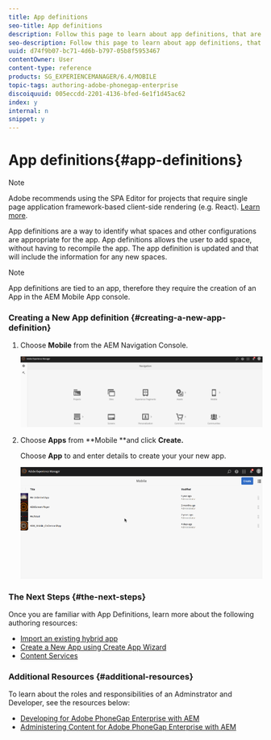 ```yaml
---
title: App definitions
seo-title: App definitions
description: Follow this page to learn about app definitions, that are a way to identify what spaces and other configurations are appropriate for the app. App definitions allows the user to add space, without having to recompile the app. 
seo-description: Follow this page to learn about app definitions, that are a way to identify what spaces and other configurations are appropriate for the app. App definitions allows the user to add space, without having to recompile the app. 
uuid: d74f9b07-bc71-4d6b-b797-05b8f5953467
contentOwner: User
content-type: reference
products: SG_EXPERIENCEMANAGER/6.4/MOBILE
topic-tags: authoring-adobe-phonegap-enterprise
discoiquuid: 005eccdd-2201-4136-bfed-6e1f1d45ac62
index: y
internal: n
snippet: y
---
```


# App definitions{#app-definitions}

>[!NOTE]
>
>Adobe recommends using the SPA Editor for projects that require single page application framework-based client-side rendering (e.g. React). [Learn more](../../sites/developing/using/spa-overview.md).

App definitions are a way to identify what spaces and other configurations are appropriate for the app. App definitions allows the user to add space, without having to recompile the app. The app definition is updated and that will include the information for any new spaces.

>[!NOTE]
>
>App definitions are tied to an app, therefore they require the creation of an App in the AEM Mobile App console.

### Creating a New App definition {#creating-a-new-app-definition}

1. Choose **Mobile** from the AEM Navigation Console.

   ![](assets/chlimage_1-170.png)

1. Choose **Apps** from **Mobile **and click **Create.**

   Choose **App** to and enter details to create your your new app.

   ![](assets/chlimage_1-11.gif)

### The Next Steps {#the-next-steps}

Once you are familiar with App Definitions, learn more about the following authoring resources:

* [Import an existing hybrid app](../../mobile/using/phonegap-import-hybrid-app.md)
* [Create a New App using Create App Wizard](../../mobile/using/phonegap-create-new-app.md)
* [Content Services](/mobile/using/content-as-a-service.md)

### Additional Resources {#additional-resources}

To learn about the roles and responsibilities of an Adminstrator and Developer, see the resources below:

* [Developing for Adobe PhoneGap Enterprise with AEM](../../mobile/using/developing-in-phonegap.md)
* [Administering Content for Adobe PhoneGap Enterprise with AEM](../../mobile/using/administer-phonegap.md)


